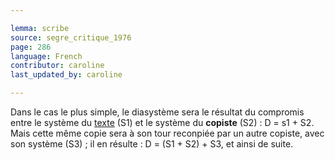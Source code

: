 ```yaml
---

lemma: scribe
source: segre_critique_1976
page: 286
language: French
contributor: caroline
last_updated_by: caroline

---
```


Dans le cas le plus simple, le diasystème sera le résultat du compromis entre le système du [texte](text.html) (S1) et le système du **copiste** (S2) : D = s1 + S2. Mais cette même copie sera à son tour reconpiée par un autre copiste, avec son système (S3) ; il en résulte : D = (S1 + S2) + S3, et ainsi de suite.
